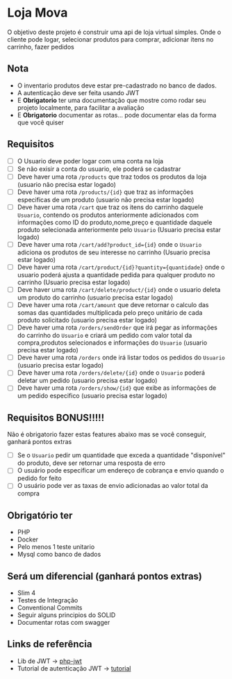 # Loja Mova
O objetivo deste projeto é construir uma api de loja virtual simples. Onde o cliente pode logar, selecionar produtos para comprar, adicionar itens no carrinho, fazer pedidos

## **Nota**
- O inventario produtos deve estar pre-cadastrado no banco de dados.
- A autenticação deve ser feita usando JWT
- E **Obrigatorio** ter uma documentação que mostre como rodar seu projeto localmente, para facilitar a avaliação
- E **Obrigatorio** documentar as rotas... pode documentar elas da forma que você quiser

## **Requisitos**
- [ ] O Usuario deve poder logar com uma conta na loja
- [ ] Se não exisir a conta do usuario, ele poderá se cadastrar
- [ ] Deve haver uma rota `/products` que traz todos os produtos da loja (usuario não precisa estar logado)
- [ ] Deve haver uma rota `/products/{id}` que traz as informações especificas de um produto (usuario não precisa estar logado)
- [ ] Deve haver uma rota `/cart` que traz os itens do carrinho daquele `Usuario`, contendo os produtos anteriormente adicionados com informações como ID do produto,nome,preço e quantidade daquele produto selecionada anteriormente pelo `Usuario` (Usuario precisa estar logado)
- [ ] Deve haver uma rota `/cart/add?product_id={id}` onde o `Usuario` adiciona os produtos de seu interesse no carrinho (Usuario precisa estar logado)
- [ ] Deve haver uma rota `/cart/product/{id}?quantity={quantidade}` onde o usuario poderá ajusta a quantidade pedida para qualquer produto no carrinho (Usuario precisa estar logado)
- [ ] Deve haver uma rota `/cart/delete/product/{id}` onde o usuario deleta um produto do carrinho (usuario precisa estar logado)
- [ ] Deve haver uma rota `/cart/amount` que deve retornar o calculo das somas das quantidades multiplicada pelo preço unitário de cada produto solicitado (usuario precisa estar logado)
- [ ] Deve haver uma rota `/orders/sendOrder` que irá pegar as informações do carrinho do `Usuario` e criará um pedido com valor total da compra,produtos selecionados e informações do `Usuario` (usuario precisa estar logado)
- [ ] Deve haver uma rota `/orders` onde irá listar todos os pedidos do `Usuario` (usuario precisa estar logado)
- [ ] Deve haver uma rota `/orders/delete/{id}` onde o `Usuario` poderá deletar um pedido (usuario precisa estar logado)
- [ ] Deve haver uma rota `/orders/show/{id}` que exibe as informações de um pedido especifico (usuario precisa estar logado)

## **Requisitos BONUS!!!!!**
Não é obrigatorio fazer estas features abaixo mas se você conseguir, ganhará pontos extras
- [ ] Se o `Usuario` pedir um quantidade que exceda a quantidade "disponível" do produto, deve ser retornar uma resposta de erro
- [ ] O usuário pode especificar um endereço de cobrança e envio quando o pedido for feito
- [ ] O usuário pode ver as taxas de envio adicionadas ao valor total da compra
## **Obrigatório ter**
- PHP
- Docker
- Pelo menos 1 teste unitario
- Mysql como banco de dados
## **Será um diferencial** (ganhará pontos extras)
- Slim 4
- Testes de Integração
- Conventional Commits
- Seguir alguns principios do SOLID
- Documentar rotas com swagger

## **Links de referência**
- Lib de JWT -> [php-jwt](https://github.com/firebase/php-jwt)
- Tutorial de autenticação JWT -> [tutorial](https://www.youtube.com/watch?v=B-7e-ZpIWAs)
